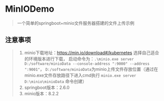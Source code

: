 # MinIODemo
> 一个简单的springboot+minio文件服务器搭建的文件上传示例

## 注意事项
> 1. minio下载地址：https://min.io/download#/kubernetes 选择自己适合的环境版本进行下载，
     启动命令为：`.\minio.exe server D:/software/minioData --console-address ":9000" --address ":9001"`，
     `D:/software/minioData`为minio上传文件存放位置（通过在minio.exe文件存放路径下进入cmd执行 `minio.exe server D:\minio\minioData` 命令创建）
> 2. springboot版本：2.6.0
> 3. minio版本：8.2.2
